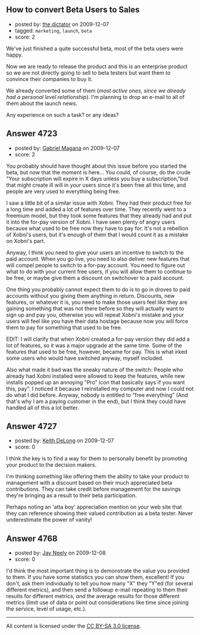 ## How to convert Beta Users to Sales

- posted by: [the dictator](https://stackexchange.com/users/-1/473-the-dictator) on 2009-12-07
- tagged: `marketing`, `launch`, `beta`
- score: 2

We've just finished a quite successful beta, most of the beta users were happy. 

Now we are ready to release the product and this is an enterprise product so we are not directly going to sell to beta testers but want them to convince their companies to buy it.

We already converted some of them (*most active ones, since we already had a personal level relationship*). I'm planning to drop an e-mail to all of them about the launch news. 

Any experience on such a task? or any ideas?


## Answer 4723

- posted by: [Gabriel Magana](https://stackexchange.com/users/-1/1158-gabriel-magana) on 2009-12-07
- score: 2

You probably should have thought about this issue before you started the beta, but now that the moment is here...  You could, of course, do the crude "Your subscription will expire in X days unless you buy a subscription,"but that might create ill will in your users since it's been free all this time, and people are very used to everything being free.

I saw a little bit of a similar issue with Xobni.  They had their product free for a long time and added a lot of features over time.  They recently went to a freemium model, but they took some features that they already had and put it into the for-pay version of Xobni. I have seen plenty of angry users because what used to be free now they have to pay for. It's not a rebellion of Xobni's users, but it's enough of them that I would count it as a mistake on Xobni's part.

Anyway, I think you need to give your users an incentive to switch to the paid account.  When you go live, you need to also deliver new features that will compel people to switch to a for-pay account. You need to figure out what to do with your current free users, if you will allow them to continue to be free, or maybe give them a discount on switchover to a paid account.

One thing you probably cannot expect them to do is to go in droves to paid accounts without you giving them anything in return.  Discounts, new features, or whatever it is, you need to make those users feel like they are gaining something that was not there before so they will actually want to sign up and pay you, otherwise you will repeat Xobni's mistake and your users will feel like you have their data hostage because now you will force them to pay for something that used to be free.

EDIT: I will clarify that when Xobni created a for-pay version they did add a lot of features, so it was a major upgrade at the same time.  Some of the features that used to be free, however, became for pay.  This is what irked some users who would have switched anyway, myself included.

Also what made it bad was the sneaky nature of the switch: People who already had Xobni installed were allowed to keep the features, while new installs popped up an annoying "Pro" icon that basically says ïf you want this, pay". I noticed it because I reinstalled my computer and now I could not do what I did before. Anyway, nobody is entitled to "free everything" (And that's why I am a paying customer in the end), but I think they could have handled all of this a lot better.


## Answer 4727

- posted by: [Keith DeLong](https://stackexchange.com/users/-1/888-keith-delong) on 2009-12-07
- score: 0

I think the key is to find a way for them to personally benefit by promoting your product to the decision makers.

I'm thinking something like offering them the ability to take your product to management with a discount based on their much appreciated beta contributions. They can take credit before management for the savings they're bringing as a result to their beta participation.

Perhaps noting an 'atta boy' appreciation mention on your web site that they can reference showing their valued contribution as a beta tester. Never underestimate the power of vanity! 


## Answer 4768

- posted by: [Jay Neely](https://stackexchange.com/users/-1/1801-jay-neely) on 2009-12-08
- score: 0

I'd think the most important thing is to demonstrate the value you provided to them. If you have some statistics you can show them, excellent! If you don't, ask them individually to tell you how many "X" they "Y"ed (for several different metrics), and then send a followup e-mail repeating to them their results for different metrics, *and* the average results for those different metrics (limit use of data or point out considerations like time since joining the service, level of usage, etc.).



---

All content is licensed under the [CC BY-SA 3.0 license](https://creativecommons.org/licenses/by-sa/3.0/).
